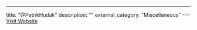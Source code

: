 ---
title: "@PatrikHudak"
description: ""
external_category: "Miscellaneous"
---[Visit Website](https://github.com/hisxo/gitGraber/pull/24)

